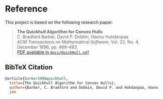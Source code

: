 # Reference

This project is based on the following research paper:

> **The Quickhull Algorithm for Convex Hulls**  
> C. Bradford Barber, David P. Dobkin, Hannu Huhdanpaa  
> *ACM Transactions on Mathematical Software*, Vol. 22, No. 4, December 1996, pp. 469–483.  
> [PDF available in `docs/QuickHull.pdf`](docs/QuickHull.pdf)

## BibTeX Citation

```bibtex
@article{barber1996quickhull,
  title={The Quickhull Algorithm for Convex Hulls},
  author={Barber, C. Bradford and Dobkin, David P. and Huhdanpaa, Hannu},
  jou
